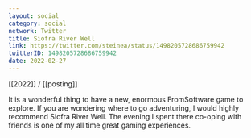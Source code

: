 ```yaml
---
layout: social
category: social
network: Twitter
title: Siofra River Well
link: https://twitter.com/steinea/status/1498205728686759942
twitterID: 1498205728686759942
date: 2022-02-27
---
```


[[2022]] / [[posting]]

It is a wonderful thing to have a new, enormous FromSoftware game to explore. If you are wondering where to go adventuring, I would highly recommend Siofra River Well. The evening I spent there co-oping with friends is one of my all time great gaming experiences.
